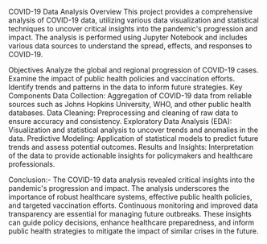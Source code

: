 COVID-19 Data Analysis
Overview
This project provides a comprehensive analysis of COVID-19 data, utilizing various data visualization and statistical techniques to uncover critical insights into the pandemic's progression and impact. The analysis is performed using Jupyter Notebook and includes various data sources to understand the spread, effects, and responses to COVID-19.

Objectives
Analyze the global and regional progression of COVID-19 cases.
Examine the impact of public health policies and vaccination efforts.
Identify trends and patterns in the data to inform future strategies.
Key Components
Data Collection: Aggregation of COVID-19 data from reliable sources such as Johns Hopkins University, WHO, and other public health databases.
Data Cleaning: Preprocessing and cleaning of raw data to ensure accuracy and consistency.
Exploratory Data Analysis (EDA): Visualization and statistical analysis to uncover trends and anomalies in the data.
Predictive Modeling: Application of statistical models to predict future trends and assess potential outcomes.
Results and Insights: Interpretation of the data to provide actionable insights for policymakers and healthcare professionals.

Conclusion:-
The COVID-19 data analysis revealed critical insights into the pandemic's progression and impact. The analysis underscores the importance of robust healthcare systems, effective public health policies, and targeted vaccination efforts. Continuous monitoring and improved data transparency are essential for managing future outbreaks. These insights can guide policy decisions, enhance healthcare preparedness, and inform public health strategies to mitigate the impact of similar crises in the future.
